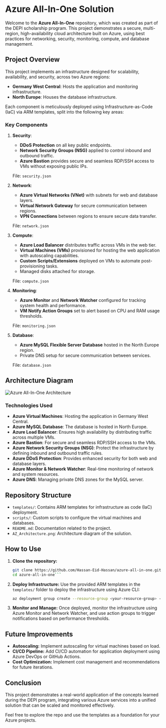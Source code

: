 # Azure All-In-One Solution

Welcome to the **Azure All-In-One** repository, which was created as part of the DEPI scholarship program. This project demonstrates a secure, multi-region, high-availability cloud architecture built on Azure, using best practices for networking, security, monitoring, compute, and database management.

## Project Overview

This project implements an infrastructure designed for scalability, availability, and security, across two Azure regions:
- **Germany West Central**: Hosts the application and monitoring infrastructure.
- **North Europe**: Houses the database infrastructure.

Each component is meticulously deployed using Infrastructure-as-Code (IaC) via ARM templates, split into the following key areas:

### Key Components
1. **Security**: 
   - **DDoS Protection** on all key public endpoints.
   - **Network Security Groups (NSG)** applied to control inbound and outbound traffic.
   - **Azure Bastion** provides secure and seamless RDP/SSH access to VMs without exposing public IPs.
   
   File: `security.json`

2. **Network**:
   - **Azure Virtual Networks (VNet)** with subnets for web and database layers.
   - **Virtual Network Gateway** for secure communication between regions.
   - **VPN Connections** between regions to ensure secure data transfer.

   File: `network.json`

3. **Compute**:
   - **Azure Load Balancer** distributes traffic across VMs in the web tier.
   - **Virtual Machines (VMs)** provisioned for hosting the web application with autoscaling capabilities.
   - **Custom Scripts/Extensions** deployed on VMs to automate post-provisioning tasks.
   - Managed disks attached for storage.

   File: `compute.json`

5. **Monitoring**:
   - **Azure Monitor** and **Network Watcher** configured for tracking system health and performance.
   - **VM Notify Action Groups** set to alert based on CPU and RAM usage thresholds.

   File: `monitoring.json`

6. **Database**:
   - **Azure MySQL Flexible Server Database** hosted in the North Europe region.
   - Private DNS setup for secure communication between services.

   File: `database.json`

## Architecture Diagram

![Azure All-In-One Architecture](v1.png)

### Technologies Used
- **Azure Virtual Machines**: Hosting the application in Germany West Central.
- **Azure MySQL Database**: The database is hosted in North Europe.
- **Azure Load Balancer**: Ensures high availability by distributing traffic across multiple VMs.
- **Azure Bastion**: For secure and seamless RDP/SSH access to the VMs.
- **Azure Network Security Groups (NSG)**: Protect the infrastructure by defining inbound and outbound traffic rules.
- **Azure DDoS Protection**: Provides enhanced security for both web and database layers.
- **Azure Monitor & Network Watcher**: Real-time monitoring of network and system resources.
- **Azure DNS**: Managing private DNS zones for the MySQL server.

## Repository Structure

- `templates/`: Contains ARM templates for infrastructure as code (IaC) deployment.
- `scripts/`: Custom scripts to configure the virtual machines and databases.
- `README.md`: Documentation related to the project.
- `AZ_Architecture.png`: Architecture diagram of the solution.

## How to Use

1. **Clone the repository:**
   ```bash
   git clone https://github.com/Hassan-Eid-Hassan/azure-all-in-one.git
   cd azure-all-in-one```
2. **Deploy Infrastructure:**
   Use the provided ARM templates in the `templates/` folder to deploy the infrastructure using Azure CLI:
   ```bash
   az deployment group create --resource-group <your-resource-group> --template-file templates/network.json
   ```
3. **Monitor and Manage:**
   Once deployed, monitor the infrastructure using Azure Monitor and Network Watcher, and use action groups to trigger notifications based on performance thresholds.

## Future Improvements
- **Autoscaling:** Implement autoscaling for virtual machines based on load.
- **CI/CD Pipeline:** Add CI/CD automation for application deployment using Azure DevOps or GitHub Actions.
- **Cost Optimization:** Implement cost management and recommendations for future iterations.

## Conclusion
This project demonstrates a real-world application of the concepts learned during the DEPI program, integrating various Azure services into a unified solution that can be scaled and monitored effectively.

Feel free to explore the repo and use the templates as a foundation for your Azure projects.
